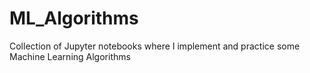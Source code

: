 # ML_Algorithms
Collection of Jupyter notebooks where I implement and practice some Machine Learning Algorithms 
